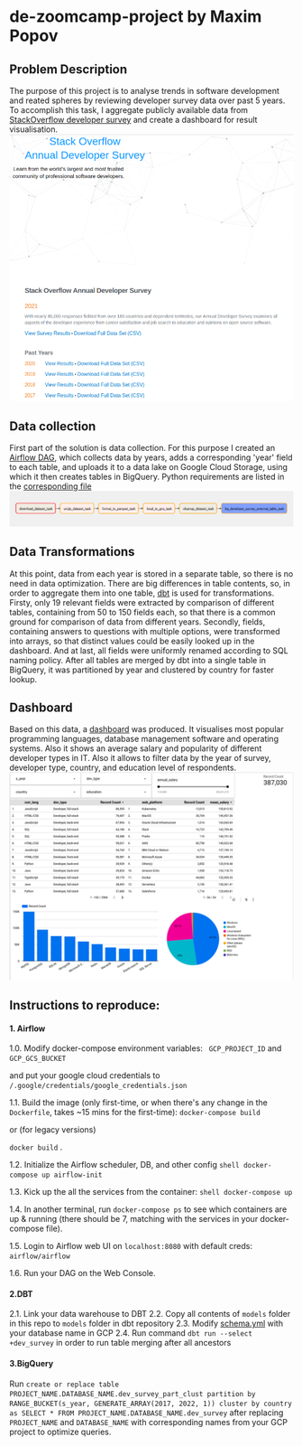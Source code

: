 # de-zoomcamp-project by Maxim Popov

## Problem Description
The purpose of this project is to analyse trends in software development and reated spheres by reviewing developer survey data over past 5 years.
To accomplish this task, I aggregate publicly available data from [StackOverflow developer survey](https://insights.stackoverflow.com/survey) and create a dashboard for result visualisation.
![developer survey](images/dev_survey.png)
## Data collection
First part of the solution is data collection. For this purpose I created an [Airflow DAG](airflow/dags/stackoverflow_to_bq_dag.py), which collects data by years, adds a corresponding 'year' field to each table, and uploads it to a data lake on Google Cloud Storage, using which it then creates tables in BigQuery. Python requirements are listed in the [corresponding file](airflow/requirements.txt)
![Airflow DAG](images/DAG.png)
## Data Transformations
At this point, data from each year is stored in a separate table, so there is no need in data optimization. There are big differences in table contents, so, in order to aggregate them into one table, [dbt](dbt/models/core/dev_survey.sql) is used for transformations. 
Firsty, only 19 relevant fields were extracted by comparison of different tables, containing from 50 to 150 fields each, so that there is a common ground for comparison of data from different years. 
Secondly, fields, containing answers to questions with multiple options, were transformed into arrays, so that distinct values could be easily looked up in the dashboard.
And at last, all fields were uniformly renamed according to SQL naming policy.
After all tables are merged by dbt into a single table in BigQuery, it was partitioned by year and clustered by country for faster lookup.
## Dashboard
Based on this data, a [dashboard](https://datastudio.google.com/reporting/13dd9b1e-d818-4551-afa9-803136d4a070) was produced. It visualises most popular programming languages, database management software and operating systems. Also it shows an average salary and popularity of different developer types in IT. Also it allows to filter data by the year of survey, developer type, country, and education level of respondents.![Dashboard Screenshot](images/dashboard.png)

## Instructions to reproduce:
#### 1. Airflow
 
  1.0. Modify docker-compose environment variables: 
   ``` GCP_PROJECT_ID``` and ```GCP_GCS_BUCKET```
    
   and put your google cloud credentials to
   ``` /.google/credentials/google_credentials.json```

  1.1. Build the image (only first-time, or when there's any change in the `Dockerfile`, takes ~15 mins for the first-time):
     ```
   docker-compose build
     ```
   
or (for legacy versions)
   

```docker build``` .


 1.2. Initialize the Airflow scheduler, DB, and other config
    ```shell
    docker-compose up airflow-init
    ```

 1.3. Kick up the all the services from the container:
    ```shell
    docker-compose up
    ```

 1.4. In another terminal, run `docker-compose ps` to see which containers are up & running (there should be 7, matching with the services in your docker-compose file).

 1.5. Login to Airflow web UI on `localhost:8080` with default creds: `airflow/airflow`

 1.6. Run your DAG on the Web Console.
   
#### 2.DBT
2.1. Link your data warehouse to DBT
2.2. Copy all contents of `models` folder in this repo to `models` folder in dbt repository
2.3. Modify [schema.yml](dbt/models/staging/schema.yml) with your database name in GCP
2.4. Run command `dbt run --select +dev_survey` in order to run table merging after all ancestors

#### 3.BigQuery
Run ```create or replace table PROJECT_NAME.DATABASE_NAME.dev_survey_part_clust partition by RANGE_BUCKET(s_year, GENERATE_ARRAY(2017, 2022, 1)) cluster by country as SELECT * FROM PROJECT_NAME.DATABASE_NAME.dev_survey``` after replacing `PROJECT_NAME` and `DATABASE_NAME` with corresponding names from your GCP project to optimize queries.
